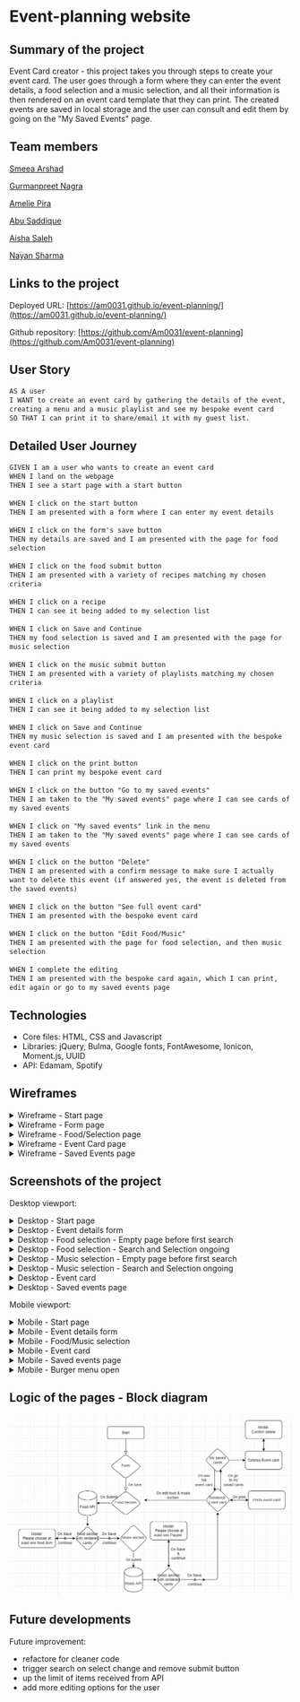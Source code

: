 # Event-planning website

## Summary of the project

Event Card creator - this project takes you through steps to create your event card. The user goes through a form where they can enter the event details, a food selection and a music selection, and all their information is then rendered on an event card template that they can print.
The created events are saved in local storage and the user can consult and edit them by going on the "My Saved Events" page.

## Team members

[Smeea Arshad](https://github.com/smeea-2018)

[Gurmanpreet Nagra](https://github.com/Mkn01)

[Amelie Pira](https://github.com/Am0031)

[Abu Saddique](https://github.com/abusaddique95)

[Aisha Saleh](https://github.com/Saleha22)

[Nayan Sharma](https://github.com/nsharma-uk)

## Links to the project

Deployed URL: [https://am0031.github.io/event-planning/](https://am0031.github.io/event-planning/)

Github repository: [https://github.com/Am0031/event-planning](https://github.com/Am0031/event-planning)

## User Story

```
AS A user
I WANT to create an event card by gathering the details of the event, creating a menu and a music playlist and see my bespoke event card
SO THAT I can print it to share/email it with my guest list.
```

## Detailed User Journey

```
GIVEN I am a user who wants to create an event card
WHEN I land on the webpage
THEN I see a start page with a start button

WHEN I click on the start button
THEN I am presented with a form where I can enter my event details

WHEN I click on the form's save button
THEN my details are saved and I am presented with the page for food selection

WHEN I click on the food submit button
THEN I am presented with a variety of recipes matching my chosen criteria

WHEN I click on a recipe
THEN I can see it being added to my selection list

WHEN I click on Save and Continue
THEN my food selection is saved and I am presented with the page for music selection

WHEN I click on the music submit button
THEN I am presented with a variety of playlists matching my chosen criteria

WHEN I click on a playlist
THEN I can see it being added to my selection list

WHEN I click on Save and Continue
THEN my music selection is saved and I am presented with the bespoke event card

WHEN I click on the print button
THEN I can print my bespoke event card

WHEN I click on the button "Go to my saved events"
THEN I am taken to the "My saved events" page where I can see cards of my saved events

WHEN I click on "My saved events" link in the menu
THEN I am taken to the "My saved events" page where I can see cards of my saved events

WHEN I click on the button "Delete"
THEN I am presented with a confirm message to make sure I actually want to delete this event (if answered yes, the event is deleted from the saved events)

WHEN I click on the button "See full event card"
THEN I am presented with the bespoke event card

WHEN I click on the button "Edit Food/Music"
THEN I am presented with the page for food selection, and then music selection

WHEN I complete the editing
THEN I am presented with the bespoke card again, which I can print, edit again or go to my saved events page
```

## Technologies

- Core files: HTML, CSS and Javascript
- Libraries: jQuery, Bulma, Google fonts, FontAwesome, Ionicon, Moment.js, UUID
- API: Edamam, Spotify

## Wireframes

<details>
<summary>Wireframe - Start page </summary>

![Desktop - Start page](./assets/images/wireframe-start-page.png)

</details>

<details>
<summary>Wireframe - Form page </summary>

![Desktop - Start page](./assets/images/wireframe-form-page.png)

</details>

<details>
<summary>Wireframe - Food/Selection page </summary>

![Desktop - Start page](./assets/images/wireframe-selection-page.png)

</details>

<details>
<summary>Wireframe - Event Card page </summary>

![Desktop - Start page](./assets/images/wireframe-event-card-page.png)

</details>

<details>
<summary>Wireframe - Saved Events page </summary>

![Desktop - Start page](./assets/images/wireframe-saved-events-page.png)

</details>

## Screenshots of the project

Desktop viewport:

<details>
<summary>Desktop - Start page </summary>

![Desktop - Start page](./assets/images/desktop-start-page.png)

</details>

<details>
<summary>Desktop - Event details form </summary>

![Desktop - Event details form](./assets/images/desktop-event-details-form.png)

</details>

<details>
<summary>Desktop - Food selection - Empty page before first search </summary>

![Desktop - Food selection - Empty page before first search](./assets/images/desktop-food-selection-empty.png)

</details>

<details>
<summary>Desktop - Food selection - Search and Selection ongoing </summary>

![Desktop - Food selection - Search and Selection ongoing](./assets/images/desktop-food-selection-ongoing.png)

</details>

<details>
<summary>Desktop - Music selection - Empty page before first search </summary>

![Desktop - Music selection - Empty page before first search](./assets/images/desktop-music-selection-empty.png)

</details>

<details>
<summary>Desktop - Music selection - Search and Selection ongoing </summary>

![Desktop - Music selection - Search and Selection ongoing](./assets/images/desktop-music-selection-ongoing.png)

</details>

<details>
<summary>Desktop - Event card </summary>

![Desktop - Event card - Full page](./assets/images/desktop-event-card-full-view.png)

</details>

<details>
<summary>Desktop - Saved events page </summary>

![Desktop - Saved Events page](./assets/images/desktop-saved-events-page.png)

</details>

Mobile viewport:

<details>
<summary>Mobile - Start page </summary>

![Mobile - Start page](./assets/images/mobile-start-page.png)

</details>

<details>
<summary>Mobile - Event details form </summary>

![Mobile - Event details form](./assets/images/mobile-event-details-form.png)

</details>

<details>
<summary>Mobile - Food/Music selection </summary>

![Mobile - Food selection - Search and Selection ongoing](./assets/images/mobile-food-selection-ongoing.png)

</details>

<details>
<summary>Mobile - Event card </summary>

![Mobile - Event card - Full page](./assets/images/mobile-event-card.png)

</details>

<details>
<summary>Mobile - Saved events page </summary>

![Mobile - Saved Events page](./assets/images/mobile-saved-events-page.png)

</details>

<details>
<summary>Mobile - Burger menu open </summary>

![Mobile - Burger menu open](./assets/images/mobile-burger-open.png)

</details>

## Logic of the pages - Block diagram

![Block diagram](./assets/images/block-diagram-event-planning.jpg)

## Future developments

Future improvement:

- refactore for cleaner code
- trigger search on select change and remove submit button
- up the limit of items received from API
- add more editing options for the user
